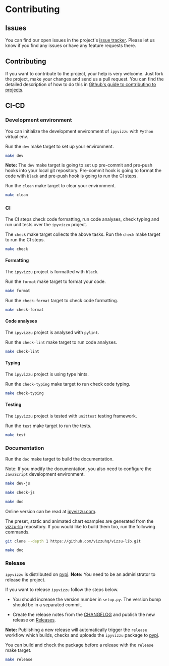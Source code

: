 # Contributing

## Issues

You can find our open issues in the project's
[issue tracker](https://github.com/vizzuhq/ipyvizzu/issues). Please let us know
if you find any issues or have any feature requests there.

## Contributing

If you want to contribute to the project, your help is very welcome. Just fork
the project, make your changes and send us a pull request. You can find the
detailed description of how to do this in
[Github's guide to contributing to projects](https://docs.github.com/en/get-started/quickstart/contributing-to-projects).

## CI-CD

### Development environment

You can initialize the development environment of `ipyvizzu` with `Python`
virtual env.

Run the `dev` make target to set up your environment.

```sh
make dev
```

**Note:** The `dev` make target is going to set up pre-commit and pre-push hooks
into your local git repository. Pre-commit hook is going to format the code with
`black` and pre-push hook is going to run the CI steps.

Run the `clean` make target to clear your environment.

```sh
make clean
```

### CI

The CI steps check code formatting, run code analyses, check typing and run unit
tests over the `ipyvizzu` project.

The `check` make target collects the above tasks. Run the `check` make target to
run the CI steps.

```sh
make check
```

#### Formatting

The `ipyvizzu` project is formatted with `black`.

Run the `format` make target to format your code.

```sh
make format
```

Run the `check-format` target to check code formatting.

```sh
make check-format
```

#### Code analyses

The `ipyvizzu` project is analysed with `pylint`.

Run the `check-lint` make target to run code analyses.

```sh
make check-lint
```

#### Typing

The `ipyvizzu` project is using type hints.

Run the `check-typing` make target to run check code typing.

```sh
make check-typing
```

#### Testing

The `ipyvizzu` project is tested with `unittest` testing framework.

Run the `test` make target to run the tests.

```sh
make test
```

### Documentation

Run the `doc` make target to build the documentation.

Note: If you modify the documentation, you also need to configure the
`JavaScript` development environment.

```sh
make dev-js

make check-js

make doc
```

Online version can be read at [ipyvizzu.com](https://ipyvizzu.vizzuhq.com).

The preset, static and animated chart examples are generated from the
[vizzu-lib](https://github.com/vizzuhq/vizzu-lib) repository. If you would like
to build them too, run the following commands.

```sh
git clone --depth 1 https://github.com/vizzuhq/vizzu-lib.git

make doc
```

### Release

`ipyvizzu` is distributed on [pypi](https://pypi.org/project/ipyvizzu).
**Note:** You need to be an administrator to release the project.

If you want to release `ipyvizzu` follow the steps below.

- You should increase the version number in `setup.py`. The version bump should
  be in a separated commit.

- Create the release notes from the
  [CHANGELOG](../CHANGELOG/) and publish the
  new release on [Releases](https://github.com/vizzuhq/ipyvizzu/releases).

**Note:** Publishing a new release will automatically trigger the `release`
workflow which builds, checks and uploads the `ipyvizzu` package to
[pypi](https://pypi.org/project/ipyvizzu).

You can build and check the package before a release with the `release` make
target.

```sh
make release
```

